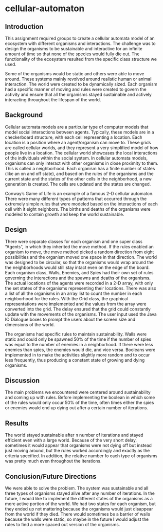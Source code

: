 # cellular-automaton

## Introduction

This assignment required groups to create a cellular automata model of an ecosystem with different organisms and interactions. The challenge was to design the organisms to be sustainable and interactive for an infinite amount of time so that none of the species would fully die out. The functionality of the ecosystem resulted from the specific class structure we used.

Some of the organisms would be static and others were able to move around. These systems mainly revolved around realistic human or animal interaction. The world were created to be dynamically sized. Each organism had a specific manner of moving and rules were created to govern the activity and ensure that all the organisms stayed sustainable and actively interacting throughout the lifespan of the world.

## Background

Cellular automata models are a particular type of computer models that model social interactions between agents. Typically, these models are in a checkerboard structure, with each cell representing a location. Each location is a position where an agent/organism can move to. These grids are called cellular worlds, and they represent a very simplified model of how people live in a location. The cellular world showcases the local interactions of the individuals within the social system.
In cellular automata models, organisms can only interact with other organisms in close proximity to them. This is called a neighborhood. Each organism has a finite number of states (like an on and off state), and based on the rules of the organisms and the current state and the states of the other cells in the neighborhood, a new generation is created. The cells are updated and the states are changed.

Conway’s Game of Life is an example of a famous 2-D cellular automaton. There were many different types of patterns that occurred through the extremely simple rules that were modeled based on the interactions of each cell with it eight neighbors. The births and deaths of the organisms were modeled to contain growth and keep the world sustainable.

## Design

There were separate classes for each organism and one super class “Agents”, in which they inherited the move method. If the rules enabled an organism to move, the move method picked a random direction from eight possibilities and the organism moved one space in that direction. The world was designed to be circular, so that the organisms would wrap around the the neighborhoods would still stay intact even on the edge of the board. Each organism class, Walls, Enemies, and Spies had their own set of rules governing the interactions and the spawns and deaths of the organisms. The actual locations of the agents were recorded in a 2-D array, with only the set states of the organisms representing their locations. There was also a list of all the organisms in an array list to count the number in each neighborhood for the rules. With the Grid class, the graphical representations were implemented and the values from the array were converted into the grid. The delay ensured that the grid could constantly update with the movements of the organisms. The user input used the Java IO Dialogue boxes to prompt the users about the screen size and dimensions of the world.

The organisms had specific rules to maintain sustainability. Walls were static and could only be spawned 50% of the time if the number of spies was equal to the number of enemies in a neighborhood. If there were less enemies than spies, the enemies would die, and vice versa. Booleans were implemented in to make the activities slightly more random and to occur less frequently, thus producing a constant state of growing and dying organisms.

## Discussion

The main problems we encountered were centered around sustainability and coming up with rules. Before implementing the boolean in which some of the rules would only occur 50% of the time, often times either the spies or enemies would end up dying out after a certain number of iterations.

## Results

The world stayed sustainable after n number of iterations and stayed efficient even with a large world. Because of the very short delay, sometimes it would appear that organisms were not dying off but instead just moving around, but the rules worked accordingly and exactly as the criteria specified. In addition, the relative number fo each type of organisms was pretty much even throughout the iterations.

## Conclusion/Future Directions

We were able to solve the problem. The system was sustainable and all three types of organisms stayed alive after any number of iterations. In the future, I would like to implement the different states of the organisms as a more active portion of the world. We had two states for each organism, but they ended up not mattering because the organisms would just disappear from the world if they died. There would sometimes be a barrier of walls because the walls were static, so maybe in the future I would adjust the rules to find a more spaced out version of the organisms.
